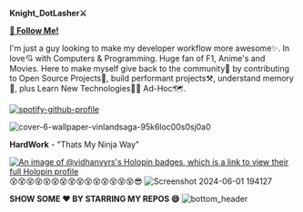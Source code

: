 **Knight_DotLasher⚔️**  

[**💖 Follow Me!**](https://x.com/DotLasher?t=jFg80mUOSkemB1PrgpCeCQ&s=08)

I'm just a guy looking to make my developer workflow more awesome✨. In love💘 with Computers & Programming. Huge fan of F1, Anime's and Movies. Here to make myself give back to the community🤗 by contributing to Open Source Projects🚀, build performant projects⚒️, understand memory📝, plus Learn New Technologies👨‍💻 Ad-Hoc🗺️.

[![spotify-github-profile](https://spotify-github-profile.kittinanx.com/api/view?uid=31detroj2jhzsghqraeggc7ix75u&cover_image=true&theme=natemoo-re&show_offline=false&background_color=121212&interchange=true&bar_color=53b14f&bar_color_cover=false)](https://github.com/kittinan/spotify-github-profile)

![cover-6-wallpaper-vinlandsaga-95k6loc00s0sj0a0](https://github.com/Vidhanvyrs/Vidhanvyrs/assets/94836010/90eb627b-4fbd-4ac0-aa6c-4b95cbb20c70)


**HardWork** - "Thats My Ninja Way"

[![An image of @vidhanvyrs's Holopin badges, which is a link to view their full Holopin profile](https://holopin.me/vidhanvyrs)](https://holopin.io/@vidhanvyrs)
😵😵😵😵😵😵😵😵😵😵😵😵😵😵😵😎
![Screenshot 2024-06-01 194127](https://github.com/Vidhanvyrs/Vidhanvyrs/assets/94836010/b383f4be-0ebc-43b4-8916-f96006d25678)

**SHOW SOME ❤️ BY STARRING MY REPOS 😄**
![bottom_header](https://github.com/Vidhanvyrs/Vidhanvyrs/assets/94836010/905d762a-0e62-4fa7-adb3-9eba62a801b2)
